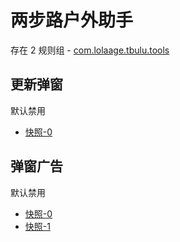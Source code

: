 # 两步路户外助手

存在 2 规则组 - [com.lolaage.tbulu.tools](/src/apps/com.lolaage.tbulu.tools.ts)

## 更新弹窗

默认禁用

- [快照-0](https://i.gkd.li/import/12882550)

## 弹窗广告

默认禁用

- [快照-0](https://i.gkd.li/import/13627861)
- [快照-1](https://i.gkd.li/import/13650732)
